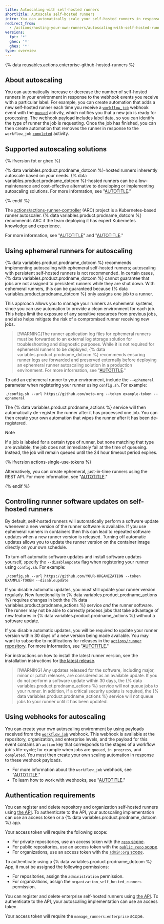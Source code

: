 ```yaml
---
title: Autoscaling with self-hosted runners
shortTitle: Autoscale self-hosted runners
intro: You can automatically scale your self-hosted runners in response to webhook events.
redirect_from:
  - /actions/hosting-your-own-runners/autoscaling-with-self-hosted-runners
versions:
  fpt: '*'
  ghec: '*'
  ghes: '*'
type: overview
---
```


{% data reusables.actions.enterprise-github-hosted-runners %}

## About autoscaling

You can automatically increase or decrease the number of self-hosted runners in your environment in response to the webhook events you receive with a particular label. For example, you can create automation that adds a new self-hosted runner each time you receive a [`workflow_job`](/webhooks-and-events/webhooks/webhook-events-and-payloads#workflow_job) webhook event with the  [`queued`](/webhooks-and-events/webhooks/webhook-events-and-payloads#workflow_job) activity, which notifies you that a new job is ready for processing. The webhook payload includes label data, so you can identify the type of runner the job is requesting. Once the job has finished, you can then create automation that removes the runner in response to the `workflow_job` [`completed`](/webhooks-and-events/webhooks/webhook-events-and-payloads#workflow_job) activity.

## Supported autoscaling solutions

{% ifversion fpt or ghec %}

{% data variables.product.prodname_dotcom %}-hosted runners inherently autoscale based on your needs. {% data variables.product.prodname_dotcom %}-hosted runners can be a low-maintenance and cost-effective alternative to developing or implementing autoscaling solutions. For more information, see "[AUTOTITLE](/actions/using-github-hosted-runners/about-github-hosted-runners/about-github-hosted-runners)."

{% endif %}

The [actions/actions-runner-controller](https://github.com/actions/actions-runner-controller) (ARC) project is a Kubernetes-based runner autoscaler. {% data variables.product.prodname_dotcom %} recommends ARC if the team deploying it has expert Kubernetes knowledge and experience.

For more information, see "[AUTOTITLE](/actions/hosting-your-own-runners/managing-self-hosted-runners-with-actions-runner-controller/about-actions-runner-controller)" and "[AUTOTITLE](/actions/hosting-your-own-runners/managing-self-hosted-runners-with-actions-runner-controller/about-support-for-actions-runner-controller)."

## Using ephemeral runners for autoscaling

{% data variables.product.prodname_dotcom %} recommends implementing autoscaling with ephemeral self-hosted runners; autoscaling with persistent self-hosted runners is not recommended. In certain cases, {% data variables.product.prodname_dotcom %} cannot guarantee that jobs are not assigned to persistent runners while they are shut down. With ephemeral runners, this can be guaranteed because {% data variables.product.prodname_dotcom %} only assigns one job to a runner.

This approach allows you to manage your runners as ephemeral systems, since you can use automation to provide a clean environment for each job. This helps limit the exposure of any sensitive resources from previous jobs, and also helps mitigate the risk of a compromised runner receiving new jobs.

>[!WARNING]The runner application log files for ephemeral runners must be forwarded to an external log storage solution for troubleshooting and diagnostic purposes. While it is not required for ephemeral runners to be deployed, {% data variables.product.prodname_dotcom %} recommends ensuring runner logs are forwarded and preserved externally before deploying an ephemeral runner autoscaling solution in a production environment. For more information, see "[AUTOTITLE](/actions/hosting-your-own-runners/managing-self-hosted-runners/monitoring-and-troubleshooting-self-hosted-runners#reviewing-the-self-hosted-runner-application-log-files)."

To add an ephemeral runner to your environment, include the `--ephemeral` parameter when registering your runner using `config.sh`. For example:

```shell
./config.sh --url https://github.com/octo-org --token example-token --ephemeral
```

The {% data variables.product.prodname_actions %} service will then automatically de-register the runner after it has processed one job. You can then create your own automation that wipes the runner after it has been de-registered.

> [!NOTE]
> If a job is labeled for a certain type of runner, but none matching that type are available, the job does not immediately fail at the time of queueing. Instead, the job will remain queued until the 24 hour timeout period expires.

{% ifversion actions-single-use-tokens %}

Alternatively, you can create ephemeral, just-in-time runners using the REST API. For more information, see "[AUTOTITLE](/rest/actions/self-hosted-runners)."

{% endif %}

## Controlling runner software updates on self-hosted runners

By default, self-hosted runners will automatically perform a software update whenever a new version of the runner software is available.  If you use ephemeral runners in containers then this can lead to repeated software updates when a new runner version is released.  Turning off automatic updates allows you to update the runner version on the container image directly on your own schedule.

To turn off automatic software updates and install software updates yourself, specify the `--disableupdate` flag when registering your runner using `config.sh`. For example:

```shell
./config.sh --url https://github.com/YOUR-ORGANIZATION --token EXAMPLE-TOKEN --disableupdate
```

If you disable automatic updates, you must still update your runner version regularly.  New functionality in {% data variables.product.prodname_actions %} requires changes in both the {% data variables.product.prodname_actions %} service _and_ the runner software.  The runner may not be able to correctly process jobs that take advantage of new features in {% data variables.product.prodname_actions %} without a software update.

If you disable automatic updates, you will be required to update your runner version within 30 days of a new version being made available.  You may want to subscribe to notifications for releases in the [`actions/runner` repository](https://github.com/actions/runner/releases). For more information, see "[AUTOTITLE](/account-and-profile/managing-subscriptions-and-notifications-on-github/setting-up-notifications/configuring-notifications#about-custom-notifications)."

For instructions on how to install the latest runner version, see the installation instructions for [the latest release](https://github.com/actions/runner/releases).

>[!WARNING] Any updates released for the software, including major, minor or patch releases, are considered as an available update. If you do not perform a software update within 30 days, the {% data variables.product.prodname_actions %} service will not queue jobs to your runner.  In addition, if a critical security update is required, the {% data variables.product.prodname_actions %} service will not queue jobs to your runner until it has been updated.

## Using webhooks for autoscaling

You can create your own autoscaling environment by using payloads received from the [`workflow_job`](/webhooks-and-events/webhooks/webhook-events-and-payloads#workflow_job) webhook. This webhook is available at the repository, organization, and enterprise levels, and the payload for this event contains an `action` key that corresponds to the stages of a workflow job's life-cycle; for example when jobs are `queued`, `in_progress`, and `completed`. You must then create your own scaling automation in response to these webhook payloads.

* For more information about the `workflow_job` webhook, see "[AUTOTITLE](/webhooks-and-events/webhooks/webhook-events-and-payloads#workflow_job)."
* To learn how to work with webhooks, see "[AUTOTITLE](/webhooks)."

## Authentication requirements

You can register and delete repository and organization self-hosted runners using [the API](/rest/actions/self-hosted-runners). To authenticate to the API, your autoscaling implementation can use an access token or a {% data variables.product.prodname_dotcom %} app.

Your access token will require the following scope:

* For private repositories, use an access token with the [`repo` scope](/apps/oauth-apps/building-oauth-apps/scopes-for-oauth-apps#available-scopes).
* For public repositories, use an access token with the [`public_repo` scope](/apps/oauth-apps/building-oauth-apps/scopes-for-oauth-apps#available-scopes).
* For organizations, use an access token with the [`admin:org` scope](/apps/oauth-apps/building-oauth-apps/scopes-for-oauth-apps#available-scopes).

To  authenticate using a {% data variables.product.prodname_dotcom %} App, it must be assigned the following permissions:

* For repositories, assign the `administration` permission.
* For organizations, assign the `organization_self_hosted_runners` permission.

You can register and delete enterprise self-hosted runners using [the API](/rest/actions/self-hosted-runners). To authenticate to the API, your autoscaling implementation can use an access token.

Your access token will require the `manage_runners:enterprise` scope.
